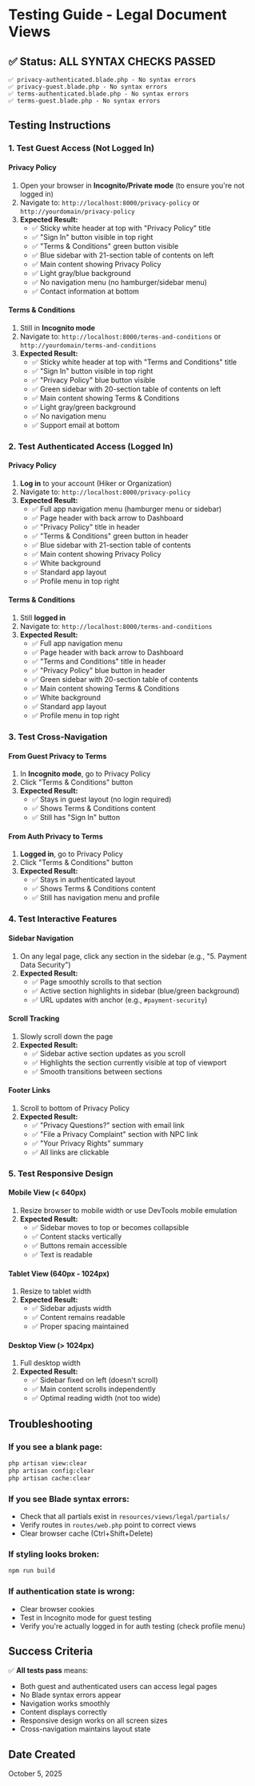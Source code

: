 # Testing Guide - Legal Document Views

## ✅ Status: ALL SYNTAX CHECKS PASSED

```
✅ privacy-authenticated.blade.php - No syntax errors
✅ privacy-guest.blade.php - No syntax errors  
✅ terms-authenticated.blade.php - No syntax errors
✅ terms-guest.blade.php - No syntax errors
```

## Testing Instructions

### 1. Test Guest Access (Not Logged In)

#### Privacy Policy
1. Open your browser in **Incognito/Private mode** (to ensure you're not logged in)
2. Navigate to: `http://localhost:8000/privacy-policy` or `http://yourdomain/privacy-policy`
3. **Expected Result:**
   - ✅ Sticky white header at top with "Privacy Policy" title
   - ✅ "Sign In" button visible in top right
   - ✅ "Terms & Conditions" green button visible
   - ✅ Blue sidebar with 21-section table of contents on left
   - ✅ Main content showing Privacy Policy
   - ✅ Light gray/blue background
   - ✅ No navigation menu (no hamburger/sidebar menu)
   - ✅ Contact information at bottom

#### Terms & Conditions
1. Still in **Incognito mode**
2. Navigate to: `http://localhost:8000/terms-and-conditions` or `http://yourdomain/terms-and-conditions`
3. **Expected Result:**
   - ✅ Sticky white header at top with "Terms and Conditions" title
   - ✅ "Sign In" button visible in top right
   - ✅ "Privacy Policy" blue button visible
   - ✅ Green sidebar with 20-section table of contents on left
   - ✅ Main content showing Terms & Conditions
   - ✅ Light gray/green background
   - ✅ No navigation menu
   - ✅ Support email at bottom

### 2. Test Authenticated Access (Logged In)

#### Privacy Policy
1. **Log in** to your account (Hiker or Organization)
2. Navigate to: `http://localhost:8000/privacy-policy`
3. **Expected Result:**
   - ✅ Full app navigation menu (hamburger menu or sidebar)
   - ✅ Page header with back arrow to Dashboard
   - ✅ "Privacy Policy" title in header
   - ✅ "Terms & Conditions" green button in header
   - ✅ Blue sidebar with 21-section table of contents
   - ✅ Main content showing Privacy Policy
   - ✅ White background
   - ✅ Standard app layout
   - ✅ Profile menu in top right

#### Terms & Conditions
1. Still **logged in**
2. Navigate to: `http://localhost:8000/terms-and-conditions`
3. **Expected Result:**
   - ✅ Full app navigation menu
   - ✅ Page header with back arrow to Dashboard
   - ✅ "Terms and Conditions" title in header
   - ✅ "Privacy Policy" blue button in header
   - ✅ Green sidebar with 20-section table of contents
   - ✅ Main content showing Terms & Conditions
   - ✅ White background
   - ✅ Standard app layout
   - ✅ Profile menu in top right

### 3. Test Cross-Navigation

#### From Guest Privacy to Terms
1. In **Incognito mode**, go to Privacy Policy
2. Click "Terms & Conditions" button
3. **Expected Result:**
   - ✅ Stays in guest layout (no login required)
   - ✅ Shows Terms & Conditions content
   - ✅ Still has "Sign In" button

#### From Auth Privacy to Terms
1. **Logged in**, go to Privacy Policy
2. Click "Terms & Conditions" button
3. **Expected Result:**
   - ✅ Stays in authenticated layout
   - ✅ Shows Terms & Conditions content
   - ✅ Still has navigation menu and profile

### 4. Test Interactive Features

#### Sidebar Navigation
1. On any legal page, click any section in the sidebar (e.g., "5. Payment Data Security")
2. **Expected Result:**
   - ✅ Page smoothly scrolls to that section
   - ✅ Active section highlights in sidebar (blue/green background)
   - ✅ URL updates with anchor (e.g., `#payment-security`)

#### Scroll Tracking
1. Slowly scroll down the page
2. **Expected Result:**
   - ✅ Sidebar active section updates as you scroll
   - ✅ Highlights the section currently visible at top of viewport
   - ✅ Smooth transitions between sections

#### Footer Links
1. Scroll to bottom of Privacy Policy
2. **Expected Result:**
   - ✅ "Privacy Questions?" section with email link
   - ✅ "File a Privacy Complaint" section with NPC link
   - ✅ "Your Privacy Rights" summary
   - ✅ All links are clickable

### 5. Test Responsive Design

#### Mobile View (< 640px)
1. Resize browser to mobile width or use DevTools mobile emulation
2. **Expected Result:**
   - ✅ Sidebar moves to top or becomes collapsible
   - ✅ Content stacks vertically
   - ✅ Buttons remain accessible
   - ✅ Text is readable

#### Tablet View (640px - 1024px)
1. Resize to tablet width
2. **Expected Result:**
   - ✅ Sidebar adjusts width
   - ✅ Content remains readable
   - ✅ Proper spacing maintained

#### Desktop View (> 1024px)
1. Full desktop width
2. **Expected Result:**
   - ✅ Sidebar fixed on left (doesn't scroll)
   - ✅ Main content scrolls independently
   - ✅ Optimal reading width (not too wide)

## Troubleshooting

### If you see a blank page:
```bash
php artisan view:clear
php artisan config:clear
php artisan cache:clear
```

### If you see Blade syntax errors:
- Check that all partials exist in `resources/views/legal/partials/`
- Verify routes in `routes/web.php` point to correct views
- Clear browser cache (Ctrl+Shift+Delete)

### If styling looks broken:
```bash
npm run build
```

### If authentication state is wrong:
- Clear browser cookies
- Test in Incognito mode for guest testing
- Verify you're actually logged in for auth testing (check profile menu)

## Success Criteria

✅ **All tests pass** means:
- Both guest and authenticated users can access legal pages
- No Blade syntax errors appear
- Navigation works smoothly
- Content displays correctly
- Responsive design works on all screen sizes
- Cross-navigation maintains layout state

## Date Created
October 5, 2025
